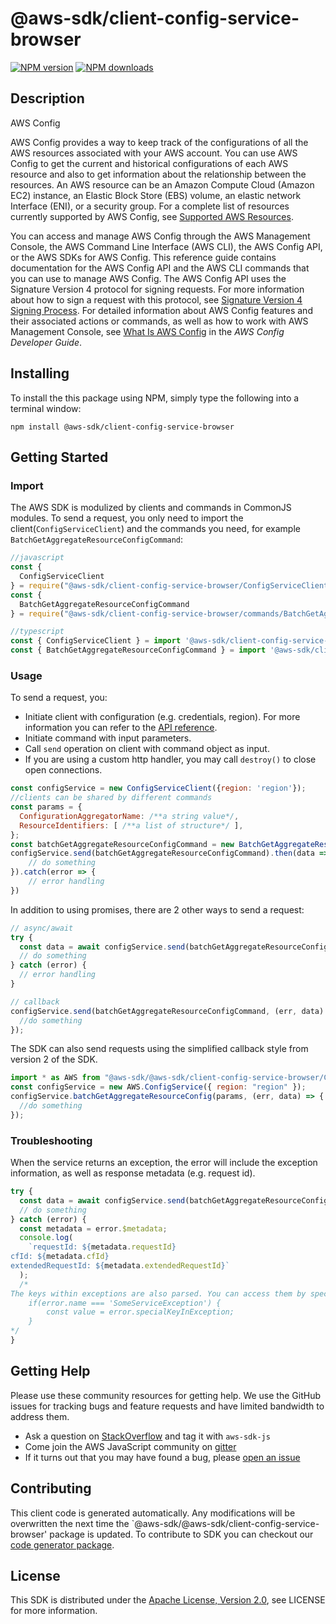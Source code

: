 # @aws-sdk/client-config-service-browser

[![NPM version](https://img.shields.io/npm/v/@aws-sdk/client-config-service-browser/preview.svg)](https://www.npmjs.com/package/@aws-sdk/client-config-service-browser)
[![NPM downloads](https://img.shields.io/npm/dm/@aws-sdk/client-config-service-browser.svg)](https://www.npmjs.com/package/@aws-sdk/client-config-service-browser)

## Description

<fullname>AWS Config</fullname> <p>AWS Config provides a way to keep track of the configurations of all the AWS resources associated with your AWS account. You can use AWS Config to get the current and historical configurations of each AWS resource and also to get information about the relationship between the resources. An AWS resource can be an Amazon Compute Cloud (Amazon EC2) instance, an Elastic Block Store (EBS) volume, an elastic network Interface (ENI), or a security group. For a complete list of resources currently supported by AWS Config, see <a href="https://docs.aws.amazon.com/config/latest/developerguide/resource-config-reference.html#supported-resources">Supported AWS Resources</a>.</p> <p>You can access and manage AWS Config through the AWS Management Console, the AWS Command Line Interface (AWS CLI), the AWS Config API, or the AWS SDKs for AWS Config. This reference guide contains documentation for the AWS Config API and the AWS CLI commands that you can use to manage AWS Config. The AWS Config API uses the Signature Version 4 protocol for signing requests. For more information about how to sign a request with this protocol, see <a href="https://docs.aws.amazon.com/general/latest/gr/signature-version-4.html">Signature Version 4 Signing Process</a>. For detailed information about AWS Config features and their associated actions or commands, as well as how to work with AWS Management Console, see <a href="https://docs.aws.amazon.com/config/latest/developerguide/WhatIsConfig.html">What Is AWS Config</a> in the <i>AWS Config Developer Guide</i>.</p>

## Installing

To install the this package using NPM, simply type the following into a terminal window:

```
npm install @aws-sdk/client-config-service-browser
```

## Getting Started

### Import

The AWS SDK is modulized by clients and commands in CommonJS modules. To send a request, you only need to import the client(`ConfigServiceClient`) and the commands you need, for example `BatchGetAggregateResourceConfigCommand`:

```javascript
//javascript
const {
  ConfigServiceClient
} = require("@aws-sdk/client-config-service-browser/ConfigServiceClient");
const {
  BatchGetAggregateResourceConfigCommand
} = require("@aws-sdk/client-config-service-browser/commands/BatchGetAggregateResourceConfigCommand");
```

```javascript
//typescript
const { ConfigServiceClient } = import '@aws-sdk/client-config-service-browser/ConfigServiceClient';
const { BatchGetAggregateResourceConfigCommand } = import '@aws-sdk/client-config-service-browser/commands/BatchGetAggregateResourceConfigCommand';
```

### Usage

To send a request, you:

- Initiate client with configuration (e.g. credentials, region). For more information you can refer to the [API reference][].
- Initiate command with input parameters.
- Call `send` operation on client with command object as input.
- If you are using a custom http handler, you may call `destroy()` to close open connections.

```javascript
const configService = new ConfigServiceClient({region: 'region'});
//clients can be shared by different commands
const params = {
  ConfigurationAggregatorName: /**a string value*/,
  ResourceIdentifiers: [ /**a list of structure*/ ],
};
const batchGetAggregateResourceConfigCommand = new BatchGetAggregateResourceConfigCommand(params);
configService.send(batchGetAggregateResourceConfigCommand).then(data => {
    // do something
}).catch(error => {
    // error handling
})
```

In addition to using promises, there are 2 other ways to send a request:

```javascript
// async/await
try {
  const data = await configService.send(batchGetAggregateResourceConfigCommand);
  // do something
} catch (error) {
  // error handling
}
```

```javascript
// callback
configService.send(batchGetAggregateResourceConfigCommand, (err, data) => {
  //do something
});
```

The SDK can also send requests using the simplified callback style from version 2 of the SDK.

```javascript
import * as AWS from "@aws-sdk/@aws-sdk/client-config-service-browser/ConfigService";
const configService = new AWS.ConfigService({ region: "region" });
configService.batchGetAggregateResourceConfig(params, (err, data) => {
  //do something
});
```

### Troubleshooting

When the service returns an exception, the error will include the exception information, as well as response metadata (e.g. request id).

```javascript
try {
  const data = await configService.send(batchGetAggregateResourceConfigCommand);
  // do something
} catch (error) {
  const metadata = error.$metadata;
  console.log(
    `requestId: ${metadata.requestId}
cfId: ${metadata.cfId}
extendedRequestId: ${metadata.extendedRequestId}`
  );
  /*
The keys within exceptions are also parsed. You can access them by specifying exception names:
    if(error.name === 'SomeServiceException') {
        const value = error.specialKeyInException;
    }
*/
}
```

## Getting Help

Please use these community resources for getting help. We use the GitHub issues for tracking bugs and feature requests and have limited bandwidth to address them.

- Ask a question on [StackOverflow](https://stackoverflow.com/questions/tagged/aws-sdk-js) and tag it with `aws-sdk-js`
- Come join the AWS JavaScript community on [gitter](https://gitter.im/aws/aws-sdk-js-v3)
- If it turns out that you may have found a bug, please [open an issue](https://github.com/aws/aws-sdk-js-v3/issues)

## Contributing

This client code is generated automatically. Any modifications will be overwritten the next time the `@aws-sdk/@aws-sdk/client-config-service-browser' package is updated. To contribute to SDK you can checkout our [code generator package][].

## License

This SDK is distributed under the
[Apache License, Version 2.0](http://www.apache.org/licenses/LICENSE-2.0),
see LICENSE for more information.

[code generator package]: https://github.com/aws/aws-sdk-js-v3/tree/master/packages/service-types-generator
[api reference]: https://docs.aws.amazon.com/AWSJavaScriptSDK/latest/
